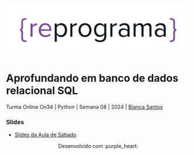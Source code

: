 <h1 align="center">
  <img src="assets/reprograma-fundos-claros.png" alt="logo reprograma" width="500">
</h1>

# Aprofundando em banco de dados relacional SQL

Turma Online On34 | Python | Semana 08 | 2024 | [Bianca Santos](https://www.linkedin.com/in/biancainacio)

### Slides
* [Slides da Aula de Sábado](https://docs.google.com/presentation/d/1sETnMm685WHHi3sJAtOIDukd2ppMY8OqP6kBHK6v5A0/edit#slide=id.g21578e35f74_0_115)

<p align="center">
Desenvolvido com :purple_heart:  
</p>

